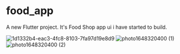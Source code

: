 # food_app

A new Flutter project.
It's Food Shop app ui i have started to build.


![1d1332b4-eac3-4fc8-8103-7fa97d19e8d9](https://user-images.githubusercontent.com/73167399/160253131-afc5ab6e-82e8-4f7d-af1c-d4fc11474990.jpg)
![photo1648320400 (1)](https://user-images.githubusercontent.com/73167399/160253142-acb568ed-e38d-43e1-9faf-83fb5e3e5089.jpeg)
![photo1648320400 (2)](https://user-images.githubusercontent.com/73167399/160253145-dce99820-99bf-4bc2-bbef-c8a370ca8a86.jpeg)

